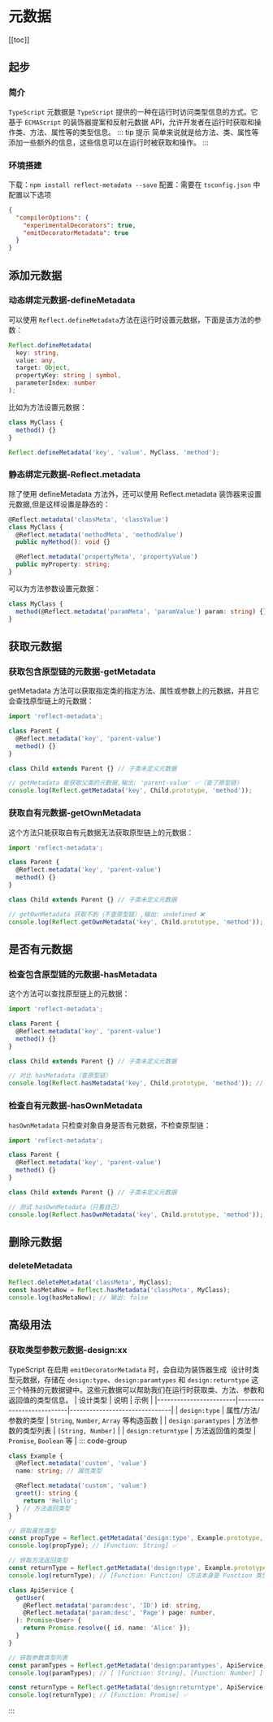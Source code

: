 # 元数据

[[toc]]

## 起步

### 简介

`TypeScript` 元数据是 `TypeScript` 提供的一种在运行时访问类型信息的方式。它基于 `ECMAScript` 的装饰器提案和反射元数据 API，允许开发者在运行时获取和操作类、方法、属性等的类型信息。
::: tip 提示
简单来说就是给方法、类、属性等添加一些额外的信息，这些信息可以在运行时被获取和操作。
:::

### 环境搭建

下载：`npm install reflect-metadata --save`
配置：需要在 `tsconfig.json` 中配置以下选项

```json
{
  "compilerOptions": {
    "experimentalDecorators": true,
    "emitDecoratorMetadata": true
  }
}
```

## 添加元数据

### 动态绑定元数据-defineMetadata

可以使用 `Reflect.defineMetadata`方法在运行时设置元数据，下面是该方法的参数：

```ts
Reflect.defineMetadata(
  key: string,
  value: any,
  target: Object,
  propertyKey: string | symbol,
  parameterIndex: number
);
```

比如为方法设置元数据：

```ts
class MyClass {
  method() {}
}

Reflect.defineMetadata('key', 'value', MyClass, 'method');
```

### 静态绑定元数据-Reflect.metadata

除了使用 defineMetadata 方法外，还可以使用 Reflect.metadata 装饰器来设置元数据,但是这样设置是静态的：

```ts
@Reflect.metadata('classMeta', 'classValue')
class MyClass {
  @Reflect.metadata('methodMeta', 'methodValue')
  public myMethod(): void {}

  @Reflect.metadata('propertyMeta', 'propertyValue')
  public myProperty: string;
}
```

可以为方法参数设置元数据：

```ts
class MyClass {
  method(@Reflect.metadata('paramMeta', 'paramValue') param: string) {}
}
```

## 获取元数据

### 获取包含原型链的元数据-getMetadata

getMetadata 方法可以获取指定类的指定方法、属性或参数上的元数据，并且它会查找原型链上的元数据：

```ts
import 'reflect-metadata';

class Parent {
  @Reflect.metadata('key', 'parent-value')
  method() {}
}

class Child extends Parent {} // 子类未定义元数据

// getMetadata 能获取父类的元数据,输出: 'parent-value' ✅（查了原型链）
console.log(Reflect.getMetadata('key', Child.prototype, 'method'));
```

### 获取自有元数据-getOwnMetadata

这个方法只能获取自有元数据无法获取原型链上的元数据：

```ts
import 'reflect-metadata';

class Parent {
  @Reflect.metadata('key', 'parent-value')
  method() {}
}

class Child extends Parent {} // 子类未定义元数据

// getOwnMetadata 获取不到（不查原型链）,输出: undefined ❌
console.log(Reflect.getOwnMetadata('key', Child.prototype, 'method'));
```

## 是否有元数据

### 检查包含原型链的元数据-hasMetadata

这个方法可以查找原型链上的元数据：

```ts
import 'reflect-metadata';

class Parent {
  @Reflect.metadata('key', 'parent-value')
  method() {}
}

class Child extends Parent {} // 子类未定义元数据

// 对比 hasMetadata（查原型链）
console.log(Reflect.hasMetadata('key', Child.prototype, 'method')); // true ✅
```

### 检查自有元数据-hasOwnMetadata

`hasOwnMetadata` 只检查对象自身是否有元数据，不检查原型链：

```ts
import 'reflect-metadata';

class Parent {
  @Reflect.metadata('key', 'parent-value')
  method() {}
}

class Child extends Parent {} // 子类未定义元数据

// 测试 hasOwnMetadata（只看自己）
console.log(Reflect.hasOwnMetadata('key', Child.prototype, 'method')); // false ❌
```

## 删除元数据

### deleteMetadata

```ts
Reflect.deleteMetadata('classMeta', MyClass);
const hasMetaNow = Reflect.hasMetadata('classMeta', MyClass);
console.log(hasMetaNow); // 输出: false
```

## 高级用法

### 获取类型参数元数据-design:xx

TypeScript 在启用 `emitDecoratorMetadata` 时，会自动为装饰器生成 ​ 设计时类型元数据，存储在 `design:type`、`design:paramtypes` 和 `design:returntype` 这三个特殊的元数据键中。这些元数据可以帮助我们在运行时获取类、方法、参数和返回值的类型信息。
| 设计类型 | 说明 | 示例 |
|------------------------|--------------------------|-------------------------------|
| `design:type` | 属性/方法/参数的类型 | `String`, `Number`, `Array` 等构造函数 |
| `design:paramtypes` | 方法参数的类型列表 | `[String, Number]` |
| `design:returntype` | 方法返回值的类型 | `Promise`, `Boolean` 等 |
::: code-group

```ts [design:type]
class Example {
  @Reflect.metadata('custom', 'value')
  name: string; // 属性类型

  @Reflect.metadata('custom', 'value')
  greet(): string {
    return 'Hello';
  } // 方法返回类型
}

// 获取属性类型
const propType = Reflect.getMetadata('design:type', Example.prototype, 'name');
console.log(propType); // [Function: String] ✅

// 获取方法返回类型
const returnType = Reflect.getMetadata('design:type', Example.prototype, 'greet');
console.log(returnType); // [Function: Function]（方法本身是 Function 类型）
```

```ts [design:paramtypes]
class ApiService {
  getUser(
    @Reflect.metadata('param:desc', 'ID') id: string,
    @Reflect.metadata('param:desc', 'Page') page: number,
  ): Promise<User> {
    return Promise.resolve({ id, name: 'Alice' });
  }
}

// 获取参数类型列表
const paramTypes = Reflect.getMetadata('design:paramtypes', ApiService.prototype, 'getUser');
console.log(paramTypes); // [ [Function: String], [Function: Number] ] ✅
```

```ts [design:returntype]
const returnType = Reflect.getMetadata('design:returntype', ApiService.prototype, 'getUser');
console.log(returnType); // [Function: Promise] ✅
```

:::
